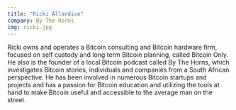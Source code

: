 ```yaml
---
title: "Ricki Allardice"
company: By The Horns
img: ricki.jpg
---
```


Ricki owns and operates a Bitcoin consulting and Bitcoin hardware firm, focused on self custody and long term Bitcoin planning, called Bitcoin Only. He also is the founder of a local Bitcoin podcast called By The Horns, which investigates Bitcoin stories, individuals and companies from a South African perspective. He has been involved in numerous Bitcoin startups and projects and has a passion for Bitcoin education and utilizing the tools at hand to make Bitcoin useful and accessible to the average man on the street.

